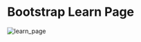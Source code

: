 <h1> Bootstrap Learn Page</h1>

![learn_page](https://user-images.githubusercontent.com/105823500/223862038-0c0d1c86-88d4-4269-93ca-8b2fec16ad0d.gif)
